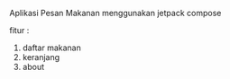 Aplikasi Pesan Makanan menggunakan jetpack compose

fitur :

1. daftar makanan
2. keranjang
3. about
